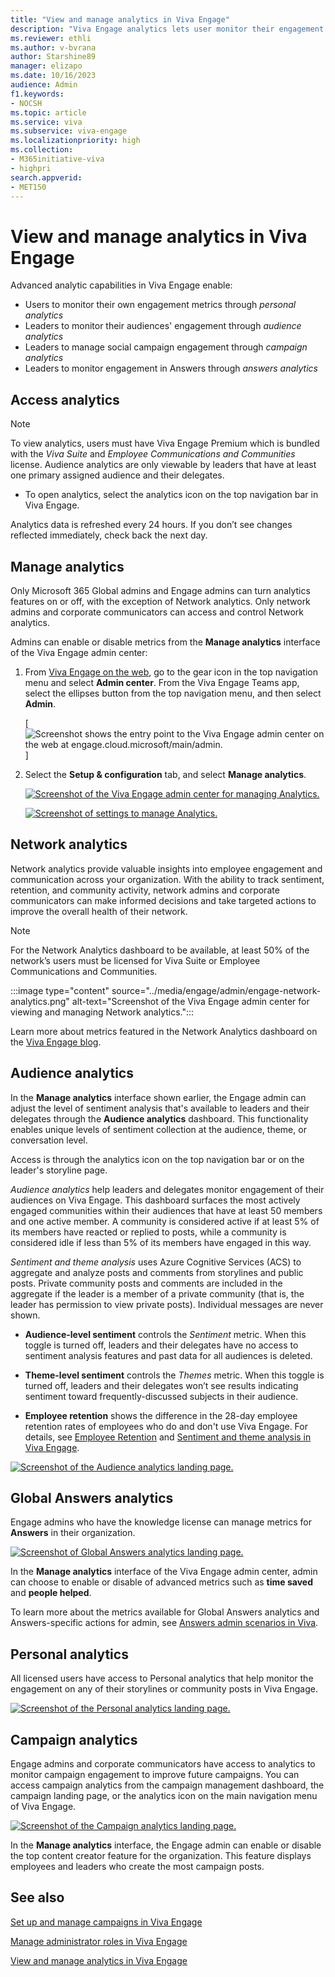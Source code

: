 ```yaml
---
title: "View and manage analytics in Viva Engage"
description: "Viva Engage analytics lets user monitor their engagement metrics and leaders monitor audience engagement (audience analytics), campaign engagement, and monitor engagement in Answers."
ms.reviewer: ethli
ms.author: v-bvrana
author: Starshine89
manager: elizapo
ms.date: 10/16/2023
audience: Admin
f1.keywords:
- NOCSH
ms.topic: article
ms.service: viva
ms.subservice: viva-engage
ms.localizationpriority: high
ms.collection:  
- M365initiative-viva
- highpri
search.appverid:
- MET150
---
```



# View and manage analytics in Viva Engage

Advanced analytic capabilities in Viva Engage enable:
- Users to monitor their own engagement metrics through *personal analytics*
- Leaders to monitor their audiences' engagement through *audience analytics*
- Leaders to manage social campaign engagement through *campaign analytics*
- Leaders to monitor engagement in Answers through *answers analytics*

## Access analytics

>[!NOTE]
>To view analytics, users must have Viva Engage Premium which is bundled with the *Viva Suite* and *Employee Communications and Communities* license. Audience analytics are only viewable by leaders that have at least one primary assigned audience and their delegates.

- To open analytics, select the analytics icon on the top navigation bar in Viva Engage.

Analytics data is refreshed every 24 hours. If you don’t see changes reflected immediately, check back the next day.

## Manage analytics

Only Microsoft 365 Global admins and Engage admins can turn analytics features on or off, with the exception of Network analytics. Only network admins and corporate communicators can access and control Network analytics. 

Admins can enable or disable metrics from the **Manage analytics** interface of the Viva Engage admin center:

1. From [Viva Engage on the web](https://engage.cloud.microsoft/main/admin), go to the gear icon in the top navigation menu and select **Admin center**. From the Viva Engage Teams app, select the ellipses button from the top navigation menu, and then select **Admin**.

    [![Screenshot shows the entry point to the Viva Engage admin center on the web at engage.cloud.microsoft/main/admin.](/viva/media/engage/admin/web-admin-entry.png)]

1. Select the **Setup & configuration** tab, and select **Manage analytics**.

    [![Screenshot of the Viva Engage admin center for managing Analytics.](/Viva/media/engage/admin/manage-analytics-eac.png)](/Viva/media/engage/admin/manage-analytics-eac.png#lightbox)

    [![Screenshot of settings to manage Analytics.](/Viva/media/engage/admin/analytics-admin-settings.png)](/Viva/media/engage/admin/analytics-admin-settings.png#lightbox)

## Network analytics

Network analytics provide valuable insights into employee engagement and communication across your organization. With the ability to track sentiment, retention, and community activity, network admins and corporate communicators can make informed decisions and take targeted actions to improve the overall health of their network. 

>[!NOTE] 
>For the Network Analytics dashboard to be available, at least 50% of the network’s users must be licensed for Viva Suite or Employee Communications and Communities.

:::image type="content" source="../media/engage/admin/engage-network-analytics.png" alt-text="Screenshot of the Viva Engage admin center for viewing and managing Network analytics.":::

Learn more about metrics featured in the Network Analytics dashboard on the [Viva Engage blog](https://techcommunity.microsoft.com/t5/viva-engage-blog/bg-p/Viva_Engage_Blog).

## Audience analytics  

In the **Manage analytics** interface shown earlier, the Engage admin can adjust the level of sentiment analysis that's available to leaders and their delegates through the **Audience analytics** dashboard. This functionality enables unique levels of sentiment collection at the audience, theme, or conversation level.

Access is through the analytics icon on the top navigation bar or on the leader's storyline page.

*Audience analytics* help leaders and delegates monitor engagement of their audiences on Viva Engage. This dashboard surfaces the most actively engaged communities within their audiences that have at least 50 members and one active member. A community is considered active if at least 5% of its members have reacted or replied to posts, while a community is considered idle if less than 5% of its members have engaged in this way.

*Sentiment and theme analysis* uses Azure Cognitive Services (ACS) to aggregate and analyze posts and comments from storylines and public posts. Private community posts and comments are included in the aggregate if the leader is a member of a private community (that is, the leader has permission to view private posts). Individual messages are never shown.

- **Audience-level sentiment** controls the *Sentiment* metric. When this toggle is turned off, leaders and their delegates have no access to sentiment analysis features and past data for all audiences is deleted.

-	**Theme-level sentiment** controls the *Themes* metric. When this toggle is turned off, leaders and their delegates won’t see results indicating sentiment toward frequently-discussed subjects in their audience.

-	**Employee retention** shows the difference in the 28-day employee retention rates of employees who do and don't use Viva Engage. For details, see [Employee Retention](/purview/retention-policies-viva-engage) and [Sentiment and theme analysis in Viva Engage](https://support.microsoft.com/en-us/topic/sentiment-and-theme-analysis-in-viva-engage-065c3355-d156-4bf8-afdb-663b0724befd).

[![Screenshot of the Audience analytics landing page.](/Viva/media/engage/admin/audience-analytics.png)](/Viva/media/engage/admin/audience-analytics.png#lightbox)

## Global Answers analytics

Engage admins who have the knowledge license can manage metrics for **Answers** in their organization.

[![Screenshot of Global Answers analytics landing page.](/Viva/media/engage/admin/global-answers-analytics.png)](/Viva/media/engage/admin/global-answers-analytics.png#lightbox)

In the **Manage analytics** interface of the Viva Engage admin center, admin can choose to enable or disable of advanced metrics such as **time saved** and **people helped**.  

To learn more about the metrics available for Global Answers analytics and Answers-specific actions for admin, see [Answers admin scenarios in Viva](/Viva/engage/eac-answers-admin-scenarios).

## Personal analytics  

All licensed users have access to Personal analytics that help monitor the engagement on any of their storylines or community posts in Viva Engage.

[![Screenshot of the Personal analytics landing page.](/Viva/media/engage/admin/personal-analytics-admin.png)](/Viva/media/engage/admin/personal-analytics-admin.png#lightbox)

## Campaign analytics  

Engage admins and corporate communicators have access to analytics to monitor campaign engagement to improve future campaigns. You can access campaign analytics from the campaign management dashboard, the campaign landing page, or the analytics icon on the main navigation menu of Viva Engage.

[![Screenshot of the Campaign analytics landing page.](/Viva/media/engage/admin/campaign-analytics.png)](/Viva/media/engage/admin/campaign-analytics.png#lightbox)

In the **Manage analytics** interface, the Engage admin can enable or disable the top content creator feature for the organization. This feature displays employees and leaders who create the most campaign posts.

## See also

[Set up and manage campaigns in Viva Engage](/viva/engage/campaigns)

[Manage administrator roles in Viva Engage](/viva/engage/eac-key-admin-roles-permissions)

[View and manage analytics in Viva Engage](/Viva/engage/analytics)
